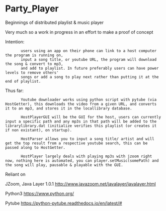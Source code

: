 # Party_Player


Beginnings of distributed playlist & music player

Very much so a work in progress in an effort to make a proof of concept

Intention:
           
           users using an app on their phone can link to a host computer the program is running on, 
           input a song title, or youtube URL, the program will download the song & convert to mp3,
           and add to playlist. In future preferably users can have power levels to remove others' 
           songs or add a song to play next rather than putting it at the end of playlist.
           
Thus far:  
                  
           Youtube downloader works using python script with pytube (via HostGetter), this downloads the video from a given URL, and converts it to an mp3, and stores it in the locallibrary database.
 
           HostPlayerGUI will be the GUI for the host, users can currently input a specific path and any mp3s in that path will be added to the librarylibrary.dat (initialize verifies this playlist (or creates it if non existant), on startup).
 
           HostParser allows you to input a song title/ artist and will get the top result from a respective youtube search, this can be passed along to HostGetter.
 
           HostPlayer largely deals with playing mp3s with jzoom right now, nothing here is automated, you can player.setMusic(somePath) and the song will play, pausable & playable with the GUI.



Reliant on 

JZoom, Java Layer 1.0.1
http://www.javazoom.net/javalayer/javalayer.html


Python3
https://www.python.org/

Pytube
https://python-pytube.readthedocs.io/en/latest/#
